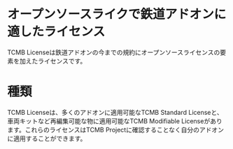 # オープンソースライクで鉄道アドオンに適したライセンス
TCMB Licenseは鉄道アドオンの今までの規約にオープンソースライセンスの要素を加えたライセンスです。
# 種類
TCMB Licenseは、多くのアドオンに適用可能なTCMB Standard Licenseと、車両キットなど再編集可能な物に適用可能なTCMB Modifiable Licenseがあります。これらのライセンスはTCMB Projectに確認することなく自分のアドオンに適用することができます。
